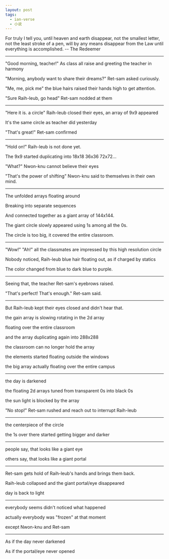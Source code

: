 ```yaml
---
layout: post
tags:
  - ian-verse
  - 小说
---
```


For truly I tell you, until heaven and earth disappear, not the smallest letter, not the least stroke of a pen, will by any means disappear from the Law until everything is accomplished. -- The Redeemer

---

"Good morning, teacher!" As class all raise and greeting the teacher in harmony

"Morning, anybody want to share their dreams?" Ret-sam asked curiously.

​​"Me, me, pick me" the blue hairs raised their hands high to get attention.

"Sure Raih-leub, go head" Ret-sam nodded at them

---

"Here it is. a circle" Raih-leub closed their eyes, an array of 9x9 appeared

It's the same circle as teacher did yesterday

"That's great!" Ret-sam confirmed

---

"Hold on!" Raih-leub is not done yet.

The 9x9 started duplicating into 18x18 36x36 72x72...

"What?" Nwon-knu cannot believe their eyes

"That's the power of shifting" Nwon-knu said to themselves in their own mind.

---

The unfolded arrays floating around

Breaking into separate sequences

And connected together as a giant array of 144x144.

The giant circle slowly appeared using 1s among all the 0s.

The circle is too big, it covered the entire classroom.

---

"Wow!" "Ah!" all the classmates are impressed by this high resolution circle

Nobody noticed, Raih-leub blue hair floating out, as if charged by statics

The color changed from blue to dark blue to purple.

---

Seeing that, the teacher Ret-sam's eyebrows raised.

"That's perfect! That's enough." Ret-sam said.

---

But Raih-leub kept their eyes closed and didn't hear that.

the gain array is slowing rotating in the 2d array

floating over the entire classroom

and the array duplicating again into 288x288

the classroom can no longer hold the array

the elements started floating outside the windows

the big array actually floating over the entire campus

---

the day is darkened

the floating 2d arrays tuned from transparent 0s into black 0s

the sun light is blocked by the array

"No stop!" Ret-sam rushed and reach out to interrupt Raih-leub

---

the centerpiece of the circle

the 1s over there started getting bigger and darker

---

people say, that looks like a giant eye

others say, that looks like a giant portal

---

Ret-sam gets hold of Raih-leub's hands and brings them back.

Raih-leub collapsed and the giant portal/eye disappeared

day is back to light

---

everybody seems didn't noticed what happened

actually everybody was "frozen" at that moment

except Nwon-knu and Ret-sam

---

As if the day never darkened

As if the portal/eye never opened